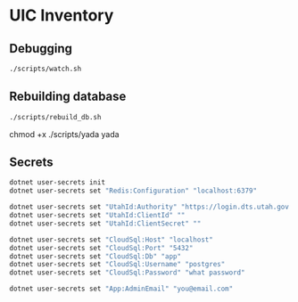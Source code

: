 # UIC Inventory

## Debugging

```sh
./scripts/watch.sh
```

## Rebuilding database

```sh
./scripts/rebuild_db.sh
```

chmod +x ./scripts/yada yada

## Secrets

```sh
dotnet user-secrets init
dotnet user-secrets set "Redis:Configuration" "localhost:6379"

dotnet user-secrets set "UtahId:Authority" "https://login.dts.utah.gov:443/sso/oauth2"
dotnet user-secrets set "UtahId:ClientId" ""
dotnet user-secrets set "UtahId:ClientSecret" ""

dotnet user-secrets set "CloudSql:Host" "localhost"
dotnet user-secrets set "CloudSql:Port" "5432"
dotnet user-secrets set "CloudSql:Db" "app"
dotnet user-secrets set "CloudSql:Username" "postgres"
dotnet user-secrets set "CloudSql:Password" "what password"

dotnet user-secrets set "App:AdminEmail" "you@email.com"
```
